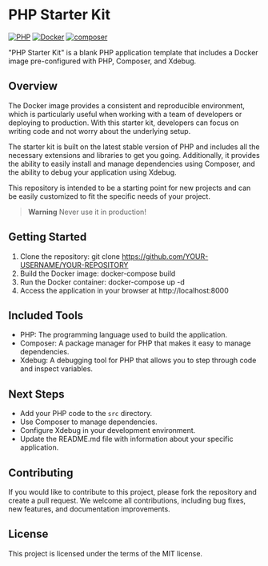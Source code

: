 # PHP Starter Kit
[![PHP](https://img.shields.io/badge/PHP-8.2-blue.svg)](http://php.net)
[![Docker](https://img.shields.io/badge/Docker-powered-blue.svg)](https://www.docker.com/)
[![composer](https://img.shields.io/badge/composer-latest-green.svg)](https://getcomposer.org/)

"PHP Starter Kit" is a blank PHP application template that includes a Docker image pre-configured with PHP, Composer, and Xdebug.
## Overview
The Docker image provides a consistent and reproducible environment, which is particularly useful when working with a team of developers or deploying to production. With this starter kit, developers can focus on writing code and not worry about the underlying setup.

The starter kit is built on the latest stable version of PHP and includes all the necessary extensions and libraries to get you going. Additionally, it provides the ability to easily install and manage dependencies using Composer, and the ability to debug your application using Xdebug.

This repository is intended to be a starting point for new projects and can be easily customized to fit the specific needs of your project.

> **Warning**
> Never use it in production!

## Getting Started
1. Clone the repository: git clone https://github.com/YOUR-USERNAME/YOUR-REPOSITORY
2. Build the Docker image: docker-compose build
3. Run the Docker container: docker-compose up -d
4. Access the application in your browser at http://localhost:8000

## Included Tools
- PHP: The programming language used to build the application.
- Composer: A package manager for PHP that makes it easy to manage dependencies.
- Xdebug: A debugging tool for PHP that allows you to step through code and inspect variables.

## Next Steps
- Add your PHP code to the <code>src</code> directory.
- Use Composer to manage dependencies.
- Configure Xdebug in your development environment.
- Update the README.md file with information about your specific application.

## Contributing
If you would like to contribute to this project, please fork the repository and create a pull request. We welcome all contributions, including bug fixes, new features, and documentation improvements.

## License
This project is licensed under the terms of the MIT license.
